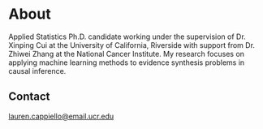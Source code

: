# About

Applied Statistics Ph.D. candidate working under the supervision of Dr. Xinping Cui at the University of California, Riverside with support from Dr. Zhiwei Zhang at the National Cancer Institute. My research focuses on applying machine learning methods to evidence synthesis problems in causal inference. 

## Contact

lauren.cappiello@email.ucr.edu
